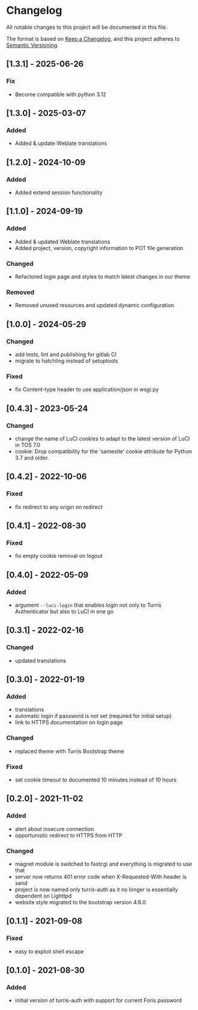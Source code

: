 # Changelog

All notable changes to this project will be documented in this file.

The format is based on [Keep a Changelog](https://keepachangelog.com/en/1.0.0/),
and this project adheres to [Semantic Versioning](https://semver.org/spec/v2.0.0.html).

## [1.3.1] - 2025-06-26

### Fix

-   Become compatible with python 3.12

## [1.3.0] - 2025-03-07

### Added

-   Added & update Weblate translations

## [1.2.0] - 2024-10-09

### Added

-   Added extend session functionality

## [1.1.0] - 2024-09-19

### Added

-   Added & updated Weblate translations
-   Added project, version, copyright information to POT file generation

### Changed

-   Refactored login page and styles to match latest changes in our theme

### Removed

-   Removed unused resources and updated dynamic configuration

## [1.0.0] - 2024-05-29

### Changed

-   add tests, lint and publishing for gitlab CI
-   migrate to hatchling instead of setuptools

### Fixed

-   fix Content-type header to use application/json in wsgi.py

## [0.4.3] - 2023-05-24

### Changed

-   change the name of LuCI cookies to adapt to the latest version of LuCI in TOS 7.0
-   cookie: Drop compatibility for the 'samesite' cookie attribute for Python 3.7 and older.

## [0.4.2] - 2022-10-06

### Fixed

-   fix redirect to any origin on redirect

## [0.4.1] - 2022-08-30

### Fixed

-   fix empty cookie removal on logout

## [0.4.0] - 2022-05-09

### Added

-   argument `--luci-login` that enables login not only to Turris Authenticator
    but also to LuCI in one go

## [0.3.1] - 2022-02-16

### Changed

-   updated translations

## [0.3.0] - 2022-01-19

### Added

-   translations
-   automatic login if password is not set (required for initial setup)
-   link to HTTPS documentation on login page

### Changed

-   replaced theme with Turris Bootstrap theme

### Fixed

-   set cookie timeout to documented 10 minutes instead of 10 hours

## [0.2.0] - 2021-11-02

### Added

-   alert about insecure connection
-   opportunistic redirect to HTTPS from HTTP

### Changed

-   magnet module is switched to fastcgi and everything is migrated to use that
-   server now returns 401 error code when X-Requested-With header is send
-   project is now named only turris-auth as it no longer is essentially dependent
    on Lighttpd
-   website style migrated to the bootstrap version 4.6.0

## [0.1.1] - 2021-09-08

### Fixed

-   easy to exploit shell escape

## [0.1.0] - 2021-08-30

### Added

-   initial version of turris-auth with support for current Foris password
